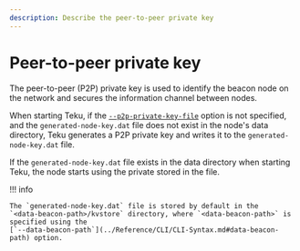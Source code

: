 ```yaml
---
description: Describe the peer-to-peer private key
---
```


# Peer-to-peer private key

The peer-to-peer (P2P) private key is used to identify the beacon node on the network and secures
the information channel between nodes.

When starting Teku, if the [`--p2p-private-key-file`](../Reference/CLI/CLI-Syntax.md#p2p-private-key-file)
option is not specified, and the `generated-node-key.dat` file does not exist in the node's
data directory, Teku generates a P2P private key and writes it to the `generated-node-key.dat` file.

If the `generated-node-key.dat` file exists in the data directory when starting Teku, the
node starts using the private stored in the file.

!!! info

    The `generated-node-key.dat` file is stored by default in the
    `<data-beacon-path>/kvstore` directory, where `<data-beacon-path>` is specified using the
    [`--data-beacon-path`](../Reference/CLI/CLI-Syntax.md#data-beacon-path) option.
